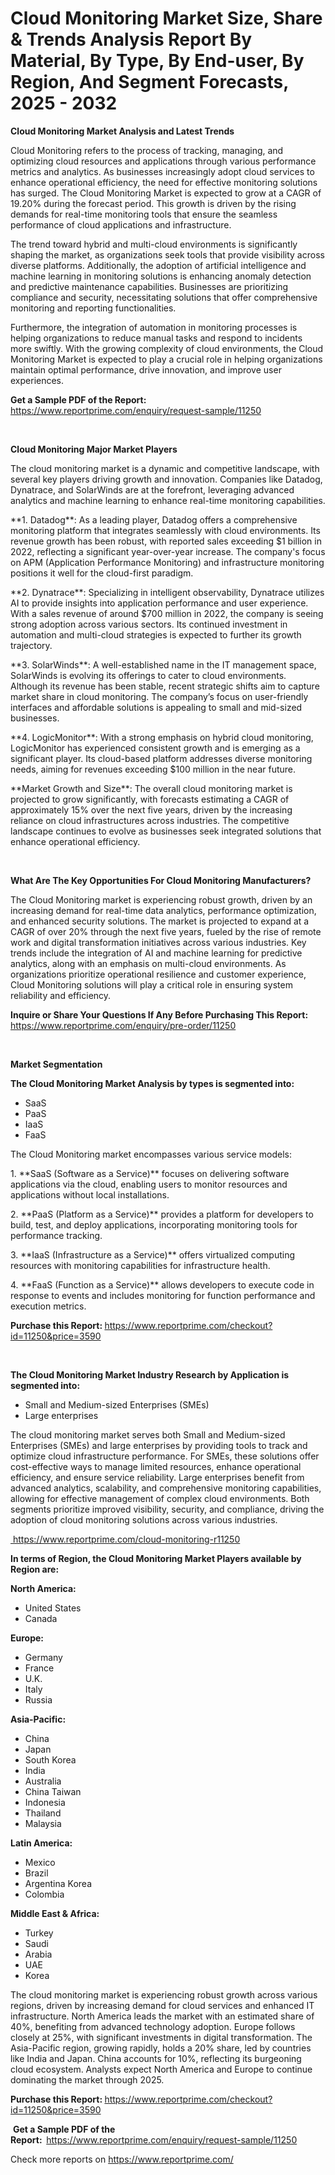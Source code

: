 <p><h1>Cloud Monitoring Market Size, Share & Trends Analysis Report By Material, By Type, By End-user, By Region, And Segment Forecasts, 2025 - 2032</h1></p><p><strong>Cloud Monitoring Market Analysis and Latest Trends</strong></p>
<p><p>Cloud Monitoring refers to the process of tracking, managing, and optimizing cloud resources and applications through various performance metrics and analytics. As businesses increasingly adopt cloud services to enhance operational efficiency, the need for effective monitoring solutions has surged. The Cloud Monitoring Market is expected to grow at a CAGR of 19.20% during the forecast period. This growth is driven by the rising demands for real-time monitoring tools that ensure the seamless performance of cloud applications and infrastructure.</p><p>The trend toward hybrid and multi-cloud environments is significantly shaping the market, as organizations seek tools that provide visibility across diverse platforms. Additionally, the adoption of artificial intelligence and machine learning in monitoring solutions is enhancing anomaly detection and predictive maintenance capabilities. Businesses are prioritizing compliance and security, necessitating solutions that offer comprehensive monitoring and reporting functionalities. </p><p>Furthermore, the integration of automation in monitoring processes is helping organizations to reduce manual tasks and respond to incidents more swiftly. With the growing complexity of cloud environments, the Cloud Monitoring Market is expected to play a crucial role in helping organizations maintain optimal performance, drive innovation, and improve user experiences.</p></p>
<p><strong>Get a Sample PDF of the Report:&nbsp;</strong> <a href="https://www.reportprime.com/enquiry/request-sample/11250?utm_campaign=3381&utm_medium=2&utm_source=Github&utm_content=ia&utm_term=20032025&utm_id=cloud-monitoring">https://www.reportprime.com/enquiry/request-sample/11250</a></p>
<p>&nbsp;</p>
<p><strong>Cloud Monitoring Major Market Players</strong></p>
<p><p>The cloud monitoring market is a dynamic and competitive landscape, with several key players driving growth and innovation. Companies like Datadog, Dynatrace, and SolarWinds are at the forefront, leveraging advanced analytics and machine learning to enhance real-time monitoring capabilities.</p><p>**1. Datadog**: As a leading player, Datadog offers a comprehensive monitoring platform that integrates seamlessly with cloud environments. Its revenue growth has been robust, with reported sales exceeding $1 billion in 2022, reflecting a significant year-over-year increase. The company's focus on APM (Application Performance Monitoring) and infrastructure monitoring positions it well for the cloud-first paradigm.</p><p>**2. Dynatrace**: Specializing in intelligent observability, Dynatrace utilizes AI to provide insights into application performance and user experience. With a sales revenue of around $700 million in 2022, the company is seeing strong adoption across various sectors. Its continued investment in automation and multi-cloud strategies is expected to further its growth trajectory.</p><p>**3. SolarWinds**: A well-established name in the IT management space, SolarWinds is evolving its offerings to cater to cloud environments. Although its revenue has been stable, recent strategic shifts aim to capture market share in cloud monitoring. The company’s focus on user-friendly interfaces and affordable solutions is appealing to small and mid-sized businesses.</p><p>**4. LogicMonitor**: With a strong emphasis on hybrid cloud monitoring, LogicMonitor has experienced consistent growth and is emerging as a significant player. Its cloud-based platform addresses diverse monitoring needs, aiming for revenues exceeding $100 million in the near future.</p><p>**Market Growth and Size**: The overall cloud monitoring market is projected to grow significantly, with forecasts estimating a CAGR of approximately 15% over the next five years, driven by the increasing reliance on cloud infrastructures across industries. The competitive landscape continues to evolve as businesses seek integrated solutions that enhance operational efficiency.</p></p>
<p>&nbsp;</p>
<p><strong>What Are The Key Opportunities For Cloud Monitoring Manufacturers?</strong></p>
<p><p>The Cloud Monitoring market is experiencing robust growth, driven by an increasing demand for real-time data analytics, performance optimization, and enhanced security solutions. The market is projected to expand at a CAGR of over 20% through the next five years, fueled by the rise of remote work and digital transformation initiatives across various industries. Key trends include the integration of AI and machine learning for predictive analytics, along with an emphasis on multi-cloud environments. As organizations prioritize operational resilience and customer experience, Cloud Monitoring solutions will play a critical role in ensuring system reliability and efficiency.</p></p>
<p><strong>Inquire or Share Your Questions If Any Before Purchasing This Report:</strong> <a href="https://www.reportprime.com/enquiry/pre-order/11250?utm_campaign=3381&utm_medium=2&utm_source=Github&utm_content=ia&utm_term=20032025&utm_id=cloud-monitoring">https://www.reportprime.com/enquiry/pre-order/11250</a></p>
<p>&nbsp;</p>
<p><strong>Market Segmentation</strong></p>
<p><strong>The Cloud Monitoring Market Analysis by types is segmented into:</strong></p>
<p><ul><li>SaaS</li><li>PaaS</li><li>IaaS</li><li>FaaS</li></ul></p>
<p><p>The Cloud Monitoring market encompasses various service models: </p><p>1. **SaaS (Software as a Service)** focuses on delivering software applications via the cloud, enabling users to monitor resources and applications without local installations. </p><p>2. **PaaS (Platform as a Service)** provides a platform for developers to build, test, and deploy applications, incorporating monitoring tools for performance tracking. </p><p>3. **IaaS (Infrastructure as a Service)** offers virtualized computing resources with monitoring capabilities for infrastructure health. </p><p>4. **FaaS (Function as a Service)** allows developers to execute code in response to events and includes monitoring for function performance and execution metrics.</p></p>
<p><strong>Purchase this Report:&nbsp;</strong><a href="https://www.reportprime.com/checkout?id=11250&price=3590&utm_campaign=3381&utm_medium=2&utm_source=Github&utm_content=ia&utm_term=20032025&utm_id=cloud-monitoring">https://www.reportprime.com/checkout?id=11250&price=3590</a></p>
<p>&nbsp;</p>
<p><strong>The Cloud Monitoring Market Industry Research by Application is segmented into:</strong></p>
<p><ul><li>Small and Medium-sized Enterprises (SMEs)</li><li>Large enterprises</li></ul></p>
<p><p>The cloud monitoring market serves both Small and Medium-sized Enterprises (SMEs) and large enterprises by providing tools to track and optimize cloud infrastructure performance. For SMEs, these solutions offer cost-effective ways to manage limited resources, enhance operational efficiency, and ensure service reliability. Large enterprises benefit from advanced analytics, scalability, and comprehensive monitoring capabilities, allowing for effective management of complex cloud environments. Both segments prioritize improved visibility, security, and compliance, driving the adoption of cloud monitoring solutions across various industries.</p></p>
<p><a href="https://www.reportprime.com/cloud-monitoring-r11250?utm_campaign=3381&utm_medium=2&utm_source=Github&utm_content=ia&utm_term=20032025&utm_id=cloud-monitoring">&nbsp;https://www.reportprime.com/cloud-monitoring-r11250</a></p>
<p><strong>In terms of Region, the Cloud Monitoring Market Players available by Region are:</strong></p>
<p>
    <p> <strong> North America: </strong>
        <ul>
            <li>United States</li>
            <li>Canada</li>
        </ul>
        </p> 
    <p> <strong> Europe: </strong>
        <ul>
            <li>Germany</li>
            <li>France</li>
            <li>U.K.</li>
            <li>Italy</li>
            <li>Russia</li>
        </ul>
        </p> 
    <p> <strong> Asia-Pacific: </strong>
        <ul>
            <li>China</li>
            <li>Japan</li>
            <li>South Korea</li>
            <li>India</li>
            <li>Australia</li>
            <li>China Taiwan</li>
            <li>Indonesia</li>
            <li>Thailand</li>
            <li>Malaysia</li>
        </ul>
        </p> 
    <p> <strong> Latin America: </strong>
        <ul>
            <li>Mexico</li>
            <li>Brazil</li>
            <li>Argentina Korea</li>
            <li>Colombia</li>
        </ul>
        </p> 
    <p> <strong> Middle East & Africa: </strong>
        <ul>
            <li>Turkey</li>
            <li>Saudi</li>
            <li>Arabia</li>
            <li>UAE</li>
            <li>Korea</li>
        </ul>
    </p>
    </p>
<p><p>The cloud monitoring market is experiencing robust growth across various regions, driven by increasing demand for cloud services and enhanced IT infrastructure. North America leads the market with an estimated share of 40%, benefiting from advanced technology adoption. Europe follows closely at 25%, with significant investments in digital transformation. The Asia-Pacific region, growing rapidly, holds a 20% share, led by countries like India and Japan. China accounts for 10%, reflecting its burgeoning cloud ecosystem. Analysts expect North America and Europe to continue dominating the market through 2025.</p></p>
<p><strong>Purchase this Report: </strong><a href="https://www.reportprime.com/checkout?id=11250&price=3590&utm_campaign=3381&utm_medium=2&utm_source=Github&utm_content=ia&utm_term=20032025&utm_id=cloud-monitoring">https://www.reportprime.com/checkout?id=11250&price=3590</a></p>
<p>&nbsp;<strong>Get a Sample PDF of the Report:&nbsp;&nbsp;</strong><a href="https://www.reportprime.com/enquiry/request-sample/11250?utm_campaign=3381&utm_medium=2&utm_source=Github&utm_content=ia&utm_term=20032025&utm_id=cloud-monitoring">https://www.reportprime.com/enquiry/request-sample/11250</a></p>
<p><strong></strong></p>
<p>Check more reports on <a href="https://www.reportprime.com/?utm_campaign=3381&utm_medium=2&utm_source=Github&utm_content=ia&utm_term=20032025&utm_id=cloud-monitoring">https://www.reportprime.com/</a></p>